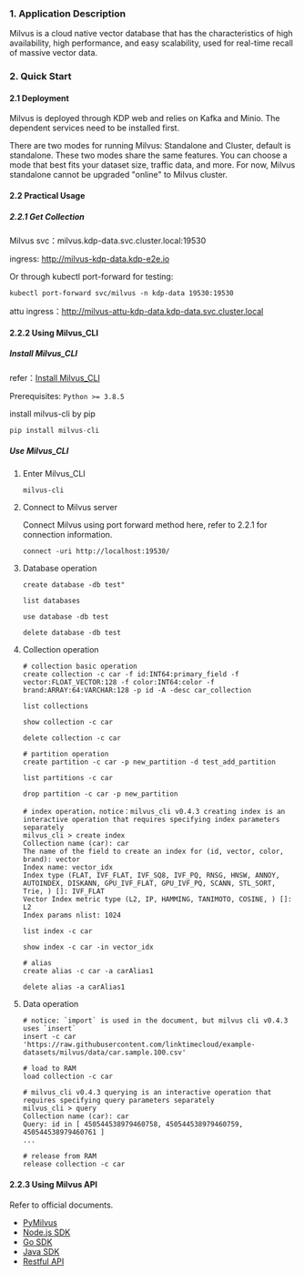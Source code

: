 ### 1. Application Description

Milvus is a cloud native vector database that has the characteristics of high availability, high performance, and easy scalability, used for real-time recall of massive vector data.

### 2. Quick Start

#### 2.1 Deployment

Milvus is deployed through KDP web and relies on Kafka and Minio. The dependent services need to be installed first.

There are two modes for running Milvus: Standalone and Cluster, default is standalone.
These two modes share the same features. You can choose a mode that best fits your dataset size, traffic data, and more. For now, Milvus standalone cannot be upgraded "online" to Milvus cluster.

#### 2.2 Practical Usage

##### 2.2.1 Get Collection

Milvus svc：milvus.kdp-data.svc.cluster.local:19530

ingress: http://milvus-kdp-data.kdp-e2e.io

Or through kubectl port-forward for testing:

```shell
kubectl port-forward svc/milvus -n kdp-data 19530:19530
```

attu ingress：http://milvus-attu-kdp-data.kdp-data.svc.cluster.local

#### 2.2.2 Using Milvus_CLI

##### Install Milvus_CLI

refer：[Install Milvus_CLI](https://milvus.io/docs/install_cli.md)

Prerequisites: `Python >= 3.8.5`

install milvus-cli by pip

```python
pip install milvus-cli
```

##### Use Milvus_CLI

1. Enter Milvus_CLI

    ```shell
    milvus-cli
    ```

2. Connect to Milvus server

   Connect Milvus using port forward method here, refer to 2.2.1 for connection information.

    ```shell
    connect -uri http://localhost:19530/
    ```

3. Database operation

    ```shell
    create database -db test"
    
    list databases
    
    use database -db test
    
    delete database -db test
    ```

4. Collection operation

    ```shell
    # collection basic operation
    create collection -c car -f id:INT64:primary_field -f vector:FLOAT_VECTOR:128 -f color:INT64:color -f brand:ARRAY:64:VARCHAR:128 -p id -A -desc car_collection
    
    list collections
    
    show collection -c car
    
    delete collection -c car
    
    # partition operation
    create partition -c car -p new_partition -d test_add_partition
    
    list partitions -c car
    
    drop partition -c car -p new_partition
    
    # index operation，notice：milvus_cli v0.4.3 creating index is an interactive operation that requires specifying index parameters separately
    milvus_cli > create index
    Collection name (car): car
    The name of the field to create an index for (id, vector, color, brand): vector
    Index name: vector_idx
    Index type (FLAT, IVF_FLAT, IVF_SQ8, IVF_PQ, RNSG, HNSW, ANNOY, AUTOINDEX, DISKANN, GPU_IVF_FLAT, GPU_IVF_PQ, SCANN, STL_SORT, Trie, ) []: IVF_FLAT
    Vector Index metric type (L2, IP, HAMMING, TANIMOTO, COSINE, ) []: L2
    Index params nlist: 1024
    
    list index -c car
    
    show index -c car -in vector_idx
    
    # alias
    create alias -c car -a carAlias1
    
    delete alias -a carAlias1
    ```

5. Data operation

    ```shell
    # notice: `import` is used in the document, but milvus cli v0.4.3 uses `insert`
    insert -c car 'https://raw.githubusercontent.com/linktimecloud/example-datasets/milvus/data/car.sample.100.csv'
    
    # load to RAM
    load collection -c car
    
    # milvus_cli v0.4.3 querying is an interactive operation that requires specifying query parameters separately
    milvus_cli > query
    Collection name (car): car
    Query: id in [ 450544538979460758, 450544538979460759, 450544538979460761 ]
    ...
    
    # release from RAM
    release collection -c car
    ```

#### 2.2.3 Using Milvus API

Refer to official documents.

-  [PyMilvus](https://github.com/milvus-io/pymilvus)
-  [Node.js SDK](https://github.com/milvus-io/milvus-sdk-node)
-  [Go SDK](https://github.com/milvus-io/milvus-sdk-go)
-  [Java SDK](https://github.com/milvus-io/milvus-sdk-java)
-  [Restful API](https://milvus.io/api-reference/restful/v2.4.x/About.md)

